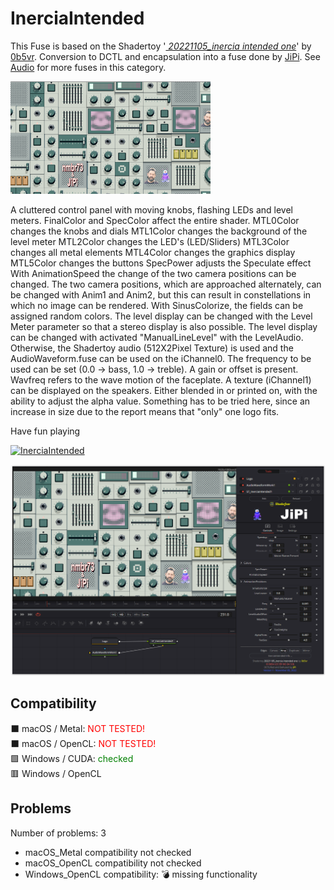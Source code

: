 # InerciaIntended

This Fuse is based on the Shadertoy '_[ 20221105_inercia intended one](https://www.shadertoy.com/view/cs2GWD)_' by [0b5vr](https://www.shadertoy.com/user/0b5vr). Conversion to DCTL and encapsulation into a fuse done by [JiPi](../../Site/Profiles/JiPi.md). See [Audio](README.md) for more fuses in this category.

[![InerciaIntended Thumbnail](InerciaIntended.png)](https://www.shadertoy.com/view/cs2GWD "View on Shadertoy.com")



<!-- +++ DO NOT REMOVE THIS COMMENT +++ DO NOT ADD OR EDIT ANY TEXT BEFORE THIS LINE +++ IT WOULD BE A REALLY BAD IDEA +++ -->

A cluttered control panel with moving knobs, flashing LEDs and level meters.
FinalColor and SpecColor affect the entire shader.
MTL0Color changes the knobs and dials
MTL1Color changes the background of the level meter
MTL2Color changes the LED's (LED/Sliders)
MTL3Color changes all metal elements
MTL4Color changes the graphics display
MTL5Color changes the buttons
SpecPower adjusts the Speculate effect
With AnimationSpeed ​​the change of the two camera positions can be changed. The two camera positions, which are approached alternately, can be changed with Anim1 and Anim2, but this can result in constellations in which no image can be rendered.
With SinusColorize, the fields can be assigned random colors.
The level display can be changed with the Level Meter parameter so that a stereo display is also possible.
The level display can be changed with activated "ManualLineLevel" with the LevelAudio. Otherwise, the Shadertoy audio (512X2Pixel Texture) is used and the AudioWaveform.fuse can be used on the iChannel0. The frequency to be used can be set (0.0 -> bass, 1.0 -> treble). A gain or offset is present.
Wavfreq refers to the wave motion of the faceplate.
A texture (iChannel1) can be displayed on the speakers. Either blended in or printed on, with the ability to adjust the alpha value. Something has to be tried here, since an increase in size due to the report means that "only" one logo fits.

Have fun playing


[![InerciaIntended](https://user-images.githubusercontent.com/78935215/200139202-3c5b2c15-bd43-4998-84d6-a06820255d5d.gif)](InerciaIntended.fuse)

[![Thumbnail](InerciaIntended_screenshot.png)](https://www.shadertoy.com/view/cs2GWD "View on Shadertoy.com")

<!-- +++ DO NOT REMOVE THIS COMMENT +++ DO NOT EDIT ANY TEXT THAT COMES AFTER THIS LINE +++ TRUST ME: JUST DON'T DO IT +++ -->

## Compatibility

⬛ macOS / Metal: <span style="color:red; ">NOT TESTED!</span><br />
⬛ macOS / OpenCL: <span style="color:red; ">NOT TESTED!</span><br />
🟩 Windows / CUDA: <span style="color:green; ">checked</span><br />
🟥 Windows / OpenCL<br />


## Problems

Number of problems: 3

- macOS_Metal compatibility not checked
- macOS_OpenCL compatibility not checked
- Windows_OpenCL compatibility: 💣 missing functionality



